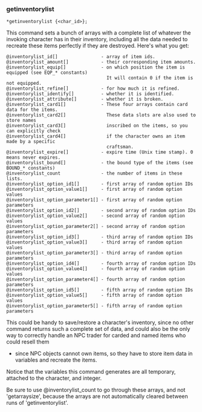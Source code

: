 
### getinventorylist
```
*getinventorylist {<char_id>};
```

This command sets a bunch of arrays with a complete list of whatever the
invoking character has in their inventory, including all the data needed to
recreate these items perfectly if they are destroyed. Here's what you get:

```
@inventorylist_id[]                - array of item ids.
@inventorylist_amount[]            - their corresponding item amounts.
@inventorylist_equip[]             - on which position the item is equipped (see EQP_* constants)
                                     It will contain 0 if the item is not equipped.
@inventorylist_refine[]            - for how much it is refined.
@inventorylist_identify[]          - whether it is identified.
@inventorylist_attribute[]         - whether it is broken.
@inventorylist_card1[]             - These four arrays contain card data for the items.
@inventorylist_card2[]               These data slots are also used to store names
@inventorylist_card3[]               inscribed on the items, so you can explicitly check
@inventorylist_card4[]               if the character owns an item made by a specific
                                     craftsman.
@inventorylist_expire[]            - expire time (Unix time stamp). 0 means never expires.
@inventorylist_bound[]             - the bound type of the items (see BOUND_* constants)
@inventorylist_count               - the number of items in these lists.
@inventorylist_option_id1[]        - first array of random option IDs
@inventorylist_option_value1[]     - first array of random option values
@inventorylist_option_parameter1[] - first array of random option parameters
@inventorylist_option_id2[]        - second array of random option IDs
@inventorylist_option_value2[]     - second array of random option values
@inventorylist_option_parameter2[] - second array of random option parameters
@inventorylist_option_id3[]        - third array of random option IDs
@inventorylist_option_value3[]     - third array of random option values
@inventorylist_option_parameter3[] - third array of random option parameters
@inventorylist_option_id4[]        - fourth array of random option IDs
@inventorylist_option_value4[]     - fourth array of random option values
@inventorylist_option_parameter4[] - fourth array of random option parameters
@inventorylist_option_id5[]        - fifth array of random option IDs
@inventorylist_option_value5[]     - fifth array of random option values
@inventorylist_option_parameter5[] - fifth array of random option parameters
```

This could be handy to save/restore a character's inventory, since no other
command returns such a complete set of data, and could also be the only way to
correctly handle an NPC trader for carded and named items who could resell them
- since NPC objects cannot own items, so they have to store item data in
variables and recreate the items.

Notice that the variables this command generates are all temporary, attached to
the character, and integer.

Be sure to use @inventorylist_count to go through these arrays, and not
'getarraysize', because the arrays are not automatically cleared between runs
of 'getinventorylist'.
